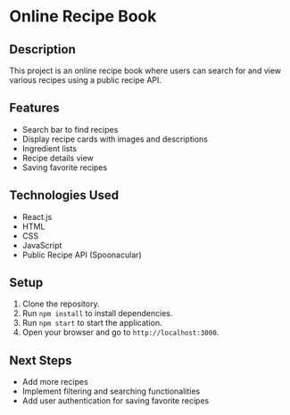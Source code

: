 # Online Recipe Book

## Description

This project is an online recipe book where users can search for and view various recipes using a public recipe API.

## Features

- Search bar to find recipes
- Display recipe cards with images and descriptions
- Ingredient lists
- Recipe details view
- Saving favorite recipes

## Technologies Used

- React.js
- HTML
- CSS
- JavaScript
- Public Recipe API (Spoonacular)

## Setup

1. Clone the repository.
2. Run `npm install` to install dependencies.
3. Run `npm start` to start the application.
4. Open your browser and go to `http://localhost:3000`.

## Next Steps

- Add more recipes
- Implement filtering and searching functionalities
- Add user authentication for saving favorite recipes
